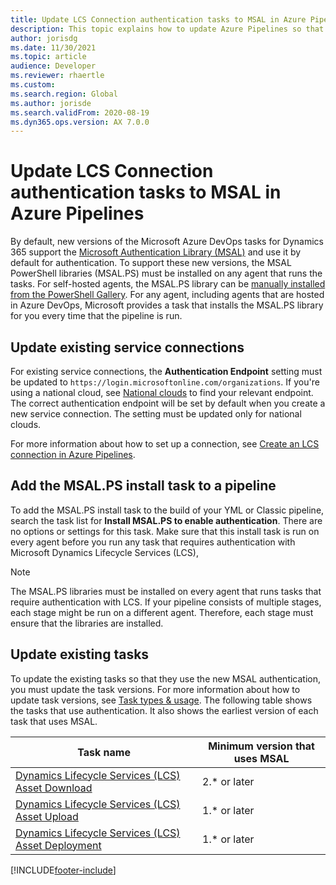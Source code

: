 ```yaml
---
title: Update LCS Connection authentication tasks to MSAL in Azure Pipelines
description: This topic explains how to update Azure Pipelines so that it uses the Microsoft Authentication Library (MSAL) for authentication.
author: jorisdg
ms.date: 11/30/2021
ms.topic: article
audience: Developer
ms.reviewer: rhaertle
ms.custom:
ms.search.region: Global
ms.author: jorisde
ms.search.validFrom: 2020-08-19
ms.dyn365.ops.version: AX 7.0.0
---
```


# Update LCS Connection authentication tasks to MSAL in Azure Pipelines

By default, new versions of the Microsoft Azure DevOps tasks for Dynamics 365 support the [Microsoft Authentication Library (MSAL)](/azure/active-directory/develop/msal-overview#languages-and-frameworks) and use it by default for authentication. To support these new versions, the MSAL PowerShell libraries (MSAL.PS) must be installed on any agent that runs the tasks. For self-hosted agents, the MSAL.PS library can be [manually installed from the PowerShell Gallery](https://github.com/AzureAD/MSAL.PS/#msalps). For any agent, including agents that are hosted in Azure DevOps, Microsoft provides a task that installs the MSAL.PS library for you every time that the pipeline is run.

## Update existing service connections

For existing service connections, the **Authentication Endpoint** setting must be updated to `https://login.microsoftonline.com/organizations`. If you're using a national cloud, see [National clouds](/azure/active-directory/develop/authentication-national-cloud) to find your relevant endpoint. The correct authentication endpoint will be set by default when you create a new service connection. The setting must be updated only for national clouds.

For more information about how to set up a connection, see [Create an LCS connection in Azure Pipelines](pipeline-lcs-connection.md).

## Add the MSAL.PS install task to a pipeline

To add the MSAL.PS install task to the build of your YML or Classic pipeline, search the task list for **Install MSAL.PS to enable authentication**. There are no options or settings for this task. Make sure that this install task is run on every agent before you run any task that requires authentication with Microsoft Dynamics Lifecycle Services (LCS),

> [!NOTE]
> The MSAL.PS libraries must be installed on every agent that runs tasks that require authentication with LCS. If your pipeline consists of multiple stages, each stage might be run on a different agent. Therefore, each stage must ensure that the libraries are installed.

## Update existing tasks

To update the existing tasks so that they use the new MSAL authentication, you must update the task versions. For more information about how to update task versions, see [Task types & usage](/azure/devops/pipelines/process/tasks?view=azure-devops&tabs=classic#task-versions). The following table shows the tasks that use authentication. It also shows the earliest version of each task that uses MSAL.

| Task name | Minimum version that uses MSAL |
| --- | --- |
| [Dynamics Lifecycle Services (LCS) Asset Download](pipeline-asset-download.md) | 2.\* or later |
| [Dynamics Lifecycle Services (LCS) Asset Upload](pipeline-asset-upload.md) | 1.\* or later |
| [Dynamics Lifecycle Services (LCS) Asset Deployment](pipeline-deploy-asset.md) | 1.\* or later |


[!INCLUDE[footer-include](../../../includes/footer-banner.md)]
